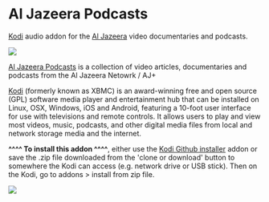 Al Jazeera Podcasts
=============================

<a href="www.kodi.tv">Kodi</a> audio addon for the <a href="https://www.aljazeera.com/">Al Jazeera</a> video documentaries and podcasts.<br>

<img src="https://duckduckgo.com/i/7a6abcc2.png"><br>

<a href="https://www.aljazeera.com/">Al Jazeera Podcasts</a> is a collection of video articles, documentaries and podcasts from the Al Jazeera Netowrk / AJ+<br>

<a href="www.kodi.tv">Kodi</a> (formerly known as XBMC) is an award-winning free and open source (GPL) software media player and entertainment hub that can be installed on Linux, OSX, Windows, iOS and Android, featuring a 10-foot user interface for use with televisions and remote controls. It allows users to play and view most videos, music, podcasts, and other digital media files from local and network storage media and the internet.<br>

<b>^^^^ To install this addon ^^^^</b>, either use the <a href="https://www.tvaddons.co/github-browser-kodi/">Kodi Github installer</a> addon or save the .zip file downloaded from the 'clone or download' button to somewhere the Kodi can access (e.g. network drive or USB stick). Then on the Kodi, go to addons > install from zip file.<br>

<a href="http://www.kodi.tv"><img src="https://kodi.tv/sites/default/files/page/field_image/about--devices.jpg">
